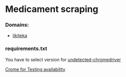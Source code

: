 # Medicament scraping

### Domains:
 - [likiteka](https://likiteka.info)
[]()
[]()
[]()

### requirements.txt 

You have to select version for [undetected-chromedriver](https://pypi.org/project/undetected-chromedriver/)


[Crome for Testing availability](https://googlechromelabs.github.io/chrome-for-testing/#stable)
